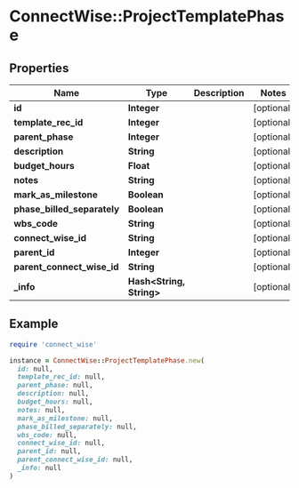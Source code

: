 # ConnectWise::ProjectTemplatePhase

## Properties

| Name | Type | Description | Notes |
| ---- | ---- | ----------- | ----- |
| **id** | **Integer** |  | [optional] |
| **template_rec_id** | **Integer** |  | [optional] |
| **parent_phase** | **Integer** |  | [optional] |
| **description** | **String** |  | [optional] |
| **budget_hours** | **Float** |  | [optional] |
| **notes** | **String** |  | [optional] |
| **mark_as_milestone** | **Boolean** |  | [optional] |
| **phase_billed_separately** | **Boolean** |  | [optional] |
| **wbs_code** | **String** |  | [optional] |
| **connect_wise_id** | **String** |  | [optional] |
| **parent_id** | **Integer** |  | [optional] |
| **parent_connect_wise_id** | **String** |  | [optional] |
| **_info** | **Hash&lt;String, String&gt;** |  | [optional] |

## Example

```ruby
require 'connect_wise'

instance = ConnectWise::ProjectTemplatePhase.new(
  id: null,
  template_rec_id: null,
  parent_phase: null,
  description: null,
  budget_hours: null,
  notes: null,
  mark_as_milestone: null,
  phase_billed_separately: null,
  wbs_code: null,
  connect_wise_id: null,
  parent_id: null,
  parent_connect_wise_id: null,
  _info: null
)
```

